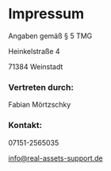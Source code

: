 ---
---
# Impressum

Angaben gemäß § 5 TMG

Heinkelstraße 4

71384 Weinstadt

### Vertreten durch:

Fabian Mörtzschky

### Kontakt:

07151-2565035

[info@real-assets-support.de](mailto:info@real-assets-support.de)